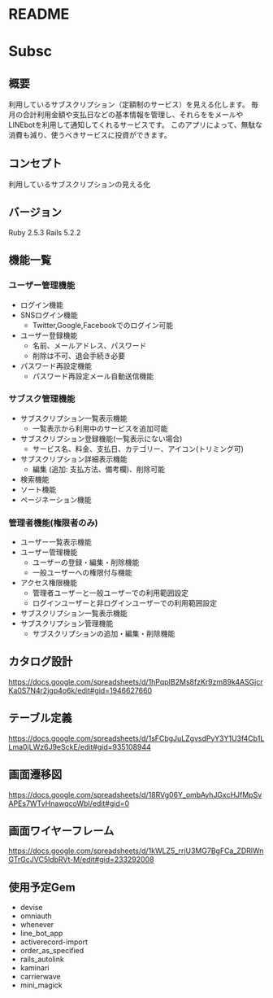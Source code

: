 # README

# Subsc

## 概要
利用しているサブスクリプション（定額制のサービス）を見える化します。
毎月の合計利用金額や支払日などの基本情報を管理し、それらををメールやLINEbotを利用して通知してくれるサービスです。
このアプリによって、無駄な消費も減り、使うべきサービスに投資ができます。

## コンセプト
利用しているサブスクリプションの見える化

## バージョン
Ruby 2.5.3 Rails 5.2.2

## 機能一覧
### ユーザー管理機能
- ログイン機能
- SNSログイン機能
  - Twitter,Google,Facebookでのログイン可能
- ユーザー登録機能
  - 名前、メールアドレス、パスワード
  - 削除は不可、退会手続き必要
- パスワード再設定機能
  - パスワード再設定メール自動送信機能

### サブスク管理機能
- サブスクリプション一覧表示機能
  - 一覧表示から利用中のサービスを追加可能
- サブスクリプション登録機能(一覧表示にない場合)
  - サービス名、料金、支払日、カテゴリー、アイコン(トリミング可)
- サブスクリプション詳細表示機能
  - 編集 (追加: 支払方法、備考欄)、削除可能
- 検索機能
- ソート機能
- ページネーション機能

### 管理者機能(権限者のみ)
- ユーザー一覧表示機能
- ユーザー管理機能
  - ユーザーの登録・編集・削除機能
  - 一般ユーザーへの権限付与機能
- アクセス権限機能
  - 管理者ユーザーと一般ユーザーでの利用範囲設定
  - ログインユーザーと非ログインユーザーでの利用範囲設定 
- サブスクリプション一覧表示機能
- サブスクリプション管理機能
  - サブスクリプションの追加・編集・削除機能

## カタログ設計
https://docs.google.com/spreadsheets/d/1hPqpIB2Ms8fzKr9zm89k4ASGjcrKa0S7N4r2jgp4o6k/edit#gid=1946627660

## テーブル定義
https://docs.google.com/spreadsheets/d/1sFCbgJuLZgvsdPyY3Y1U3f4Cb1LLma0jLWz6J9eSckE/edit#gid=935108944

## 画面遷移図
https://docs.google.com/spreadsheets/d/18RVg06Y_ombAyhJGxcHJfMpSvAPEs7WTvHnawqcoWbI/edit#gid=0

## 画面ワイヤーフレーム
https://docs.google.com/spreadsheets/d/1kWLZ5_rrjU3MG7BgFCa_ZDRlWnGTrGcJVC5ldbRVt-M/edit#gid=233292008

## 使用予定Gem
- devise
- omniauth
- whenever
- line_bot_app
- activerecord-import
- order_as_specified
- rails_autolink
- kaminari
- carrierwave
- mini_magick